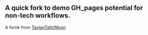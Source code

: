 ## A quick fork to demo GH_pages potential for non-tech workflows. 

A fornk from [TaylanTatli/Moon](https://github.com/TaylanTatli/Moon)
